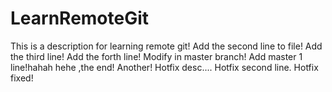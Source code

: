 # LearnRemoteGit
This is a description for learning remote git!
Add the second line to file!
Add the third line!
Add the forth line!
Modify in master branch!
Add master 1 line!hahah hehe ,the end!
Another!
Hotfix desc....
Hotfix second line.
Hotfix fixed!
